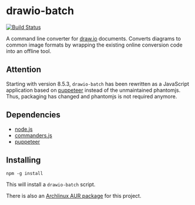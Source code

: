 # drawio-batch

[![Build Status](https://travis-ci.org/languitar/drawio-batch.svg?branch=master)](https://travis-ci.org/languitar/drawio-batch)

A command line converter for [draw.io] documents.
Converts diagrams to common image formats by wrapping the existing online conversion code into an offline tool.

## Attention

Starting with version 8.5.3, `drawio-batch` has been rewritten as a JavaScript application based on [puppeteer] instead of the unmaintained phantomjs.
Thus, packaging has changed and phantomjs is not required anymore.

## Dependencies

* [node.js](https://nodejs.org)
* [commanders.js](https://github.com/tj/commander.js/)
* [puppeteer](https://github.com/GoogleChrome/puppeteer)

## Installing

```
npm -g install
```

This will install a `drawio-batch` script.

There is also an [Archlinux AUR package](https://aur.archlinux.org/packages/drawio-batch/) for this project.

[draw.io]: https://www.draw.io/
[puppeteer]: https://github.com/GoogleChrome/puppeteer
